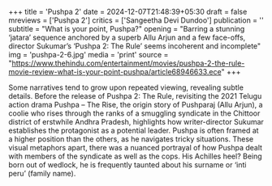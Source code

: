 +++
title = 'Pushpa 2'
date = 2024-12-07T21:48:39+05:30
draft = false
mreviews = ['Pushpa 2']
critics = ['Sangeetha Devi Dundoo']
publication = ''
subtitle = "What is your point, Pushpa?"
opening = "Barring a stunning ‘jatara’ sequence anchored by a superb Allu Arjun and a few face-offs, director Sukumar’s ‘Pushpa 2: The Rule’ seems incoherent and incomplete"
img = 'pushpa-2-6.jpg'
media = 'print'
source = "https://www.thehindu.com/entertainment/movies/pushpa-2-the-rule-movie-review-what-is-your-point-pushpa/article68946633.ece"
+++

Some narratives tend to grow upon repeated viewing, revealing subtle details. Before the release of Pushpa 2: The Rule, revisiting the 2021 Telugu action drama Pushpa – The Rise, the origin story of Pushparaj (Allu Arjun), a coolie who rises through the ranks of a smuggling syndicate in the Chittoor district of erstwhile Andhra Pradesh, highlights how writer-director Sukumar establishes the protagonist as a potential leader. Pushpa is often framed at a higher position than the others, as he navigates tricky situations. These visual metaphors apart, there was a nuanced portrayal of how Pushpa dealt with members of the syndicate as well as the cops. His Achilles heel? Being born out of wedlock, he is frequently taunted about his surname or ‘inti peru’ (family name).
